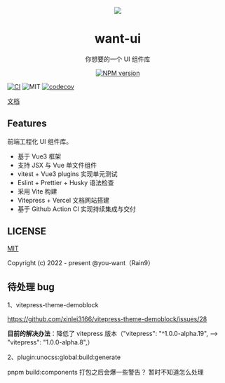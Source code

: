 <p align="center">
<img src="https://github.com/you-want/want-ui/blob/main/docs/logo.png"/>
</p>

<h1 align="center">want-ui</h1>

<p align="center">
你想要的一个 UI 组件库
</p>

<p align="center"><a href="https://www.npmjs.com/package/@you-want/want-ui"><img src="https://img.shields.io/npm/v/@you-want/want-ui?color=c95f8b&amp;label=" alt="NPM version"></a></p>

[![CI](https://github.com/you-want/want-ui/actions/workflows/main.yml/badge.svg?branch=main)](https://github.com/you-want/want-ui/actions/workflows/main.yml)
![MIT](https://img.shields.io/github/license/you-want/want-ui?color=red)
[![codecov](https://codecov.io/gh/you-want/want-ui/branch/main/graph/badge.svg?token=7QHP5W7BHZ)](https://codecov.io/gh/you-want/want-ui)

[文档](https://want-ui.vercel.app/)

## Features

前端工程化 UI 组件库。

- 基于 Vue3 框架
- 支持 JSX 与 Vue 单文件组件
- vitest + Vue3 plugins 实现单元测试
- Eslint + Prettier + Husky 语法检查
- 采用 Vite 构建
- Vitepress + Vercel 文档网站搭建
- 基于 Github Action CI 实现持续集成与交付

## LICENSE

[MIT](../../LICENSE)

Copyright (c) 2022 - present @you-want（Rain9）

## 待处理 bug

1、vitepress-theme-demoblock

<https://github.com/xinlei3166/vitepress-theme-demoblock/issues/28>

**目前的解决办法**：降低了 vitepress 版本（"vitepress": "^1.0.0-alpha.19", ——> "vitepress": "1.0.0-alpha.8",）

2、plugin:unocss:global:build:generate

pnpm build:components 打包之后会爆一些警告？ 暂时不知道怎么处理
